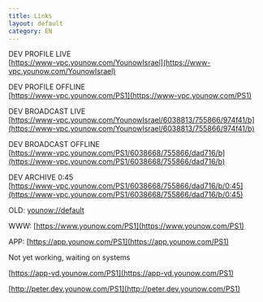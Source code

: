 ```yaml
---
title: Links
layout: default
category: EN
---
```


DEV PROFILE LIVE  
[https://www-vpc.younow.com/YounowIsrael](https://www-vpc.younow.com/YounowIsrael)

DEV PROFILE OFFLINE  
[https://www-vpc.younow.com/PS1](https://www-vpc.younow.com/PS1)

DEV BROADCAST LIVE  
[https://www-vpc.younow.com/YounowIsrael/6038813/755866/974f41/b](https://www-vpc.younow.com/YounowIsrael/6038813/755866/974f41/b)

DEV BROADCAST OFFLINE  
[https://www-vpc.younow.com/PS1/6038668/755866/dad716/b](https://www-vpc.younow.com/PS1/6038668/755866/dad716/b)

DEV ARCHIVE 0:45  
[https://www-vpc.younow.com/PS1/6038668/755866/dad716/b/0:45](https://www-vpc.younow.com/PS1/6038668/755866/dad716/b/0:45)

OLD: [younow://default](younow://default)

WWW: [https://www.younow.com/PS1](https://www.younow.com/PS1)

APP: [https://app.younow.com/PS1](https://app.younow.com/PS1)

Not yet working, waiting on systems

[https://app-vd.younow.com/PS1](https://app-vd.younow.com/PS1)

[http://peter.dev.younow.com/PS1](http://peter.dev.younow.com/PS1)
